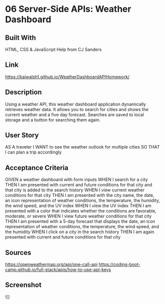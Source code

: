 # 06 Server-Side APIs: Weather Dashboard

## Built With
HTML, CSS & JavaScript
Help from CJ Sanders

## Link
https://kaiwalsh1.github.io/WeatherDashboardAPIHomework/

## Description 
Using a weather API, this weather dashboard application dynamically retrieves weather data. It allows you to search for cities and shows the current weather and a five day forecast. Searches are saved to local storage and a button for searching them again. 

## User Story
AS A traveler
I WANT to see the weather outlook for multiple cities
SO THAT I can plan a trip accordingly

## Acceptance Criteria
GIVEN a weather dashboard with form inputs
WHEN I search for a city
THEN I am presented with current and future conditions for that city and that city is added to the search history
WHEN I view current weather conditions for that city
THEN I am presented with the city name, the date, an icon representation of weather conditions, the temperature, the humidity, the wind speed, and the UV index
WHEN I view the UV index
THEN I am presented with a color that indicates whether the conditions are favorable, moderate, or severe
WHEN I view future weather conditions for that city
THEN I am presented with a 5-day forecast that displays the date, an icon representation of weather conditions, the temperature, the wind speed, and the humidity
WHEN I click on a city in the search history
THEN I am again presented with current and future conditions for that city

## Sources
https://openweathermap.org/api/one-call-api
https://coding-boot-camp.github.io/full-stack/apis/how-to-use-api-keys


## Screenshot
![]





